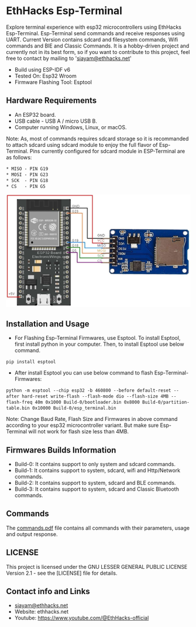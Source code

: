 
# EthHacks Esp-Terminal

Explore terminal experience with esp32 microcontrollers using EthHacks Esp-Terminal. Esp-Terminal send commands and receive responses using UART. Current Version contains sdcard and filesystem commands, Wifi commands and BlE and Classic Commands. It is a hobby-driven project and currently not in its best form, so if you want to contribute to this project, feel free to contact by mailing to 'siayam@ethhacks.net'

* Build using ESP-IDF v6
* Tested On: Esp32 Wroom
* Firmware Flashing Tool: Esptool

## Hardware Requirements

* An ESP32 board.
* USB cable - USB A / micro USB B.
* Computer running Windows, Linux, or macOS.

Note: As, most of commands requires sdcard storage so it is recommanded to attach sdcard using sdcard module to enjoy the full flavor of Esp-Terminal.
Pins currently configured for sdcard module in ESP-Terminal are as follows:

    * MISO - PIN G19
    * MOSI - PIN G23
    * SCK  - PIN G18
    * CS   - PIN G5

![screenshot](images/sdcard-interfacing-with-esp32.jpg)

## Installation and Usage

* For Flashing Esp-Terminal Firmwares, use Esptool. To install Esptool, first install python in your computer. Then, to install Esptool use below command.

```
pip install esptool
```    

* After install Esptool you can use below command to flash Esp-Terminal-Firmwares:

```
python -m esptool --chip esp32 -b 460800 --before default-reset --after hard-reset write-flash --flash-mode dio --flash-size 4MB --flash-freq 40m 0x1000 Build-0/bootloader.bin 0x8000 Build-0/partition-table.bin 0x10000 Build-0/esp_terminal.bin
```   

Note: Change Baud Rate, Flash Size and Firmwares in above command according to your esp32 microcontroller variant. But make sure Esp-Terminal will not work for flash size less than 4MB.


## Firmwares Builds Information

* Build-0: It contains support to only system and sdcard commands.
* Build-1: It contains support to system, sdcard, wifi and Http/Network commands.
* Build-2: It contains support to system, sdcard and BLE commands.
* Build-3: It contains support to system, sdcard and Classic Bluetooth commands.

## Commands

The [commands.pdf](https://github.com/Ethhacks-official/EthHacks-Esp-Terminal/blob/master/commands/commands.pdf) file contains all commands with their parameters, usage and output response.

## LICENSE

This project is licensed under the GNU LESSER GENERAL PUBLIC LICENSE Version 2.1 - see the [LICENSE] file for details.

## Contact info and Links

* siayam@ethhacks.net
* Website: ethhacks.net
* Youtube: https://www.youtube.com/@EthHacks-official